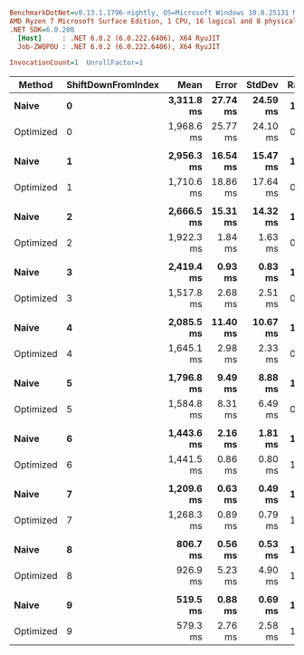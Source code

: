 ``` ini

BenchmarkDotNet=v0.13.1.1796-nightly, OS=Microsoft Windows 10.0.25131 Microsoft Windows NT 10.0.25131.0
AMD Ryzen 7 Microsoft Surface Edition, 1 CPU, 16 logical and 8 physical cores
.NET SDK=6.0.200
  [Host]     : .NET 6.0.2 (6.0.222.6406), X64 RyuJIT
  Job-ZWQPOU : .NET 6.0.2 (6.0.222.6406), X64 RyuJIT

InvocationCount=1  UnrollFactor=1  

```
|    Method | ShiftDownFromIndex |       Mean |    Error |   StdDev | Ratio |
|---------- |------------------- |-----------:|---------:|---------:|------:|
|     **Naive** |                  **0** | **3,311.8 ms** | **27.74 ms** | **24.59 ms** |  **1.00** |
| Optimized |                  0 | 1,968.6 ms | 25.77 ms | 24.10 ms |  0.59 |
|           |                    |            |          |          |       |
|     **Naive** |                  **1** | **2,956.3 ms** | **16.54 ms** | **15.47 ms** |  **1.00** |
| Optimized |                  1 | 1,710.6 ms | 18.86 ms | 17.64 ms |  0.58 |
|           |                    |            |          |          |       |
|     **Naive** |                  **2** | **2,666.5 ms** | **15.31 ms** | **14.32 ms** |  **1.00** |
| Optimized |                  2 | 1,922.3 ms |  1.84 ms |  1.63 ms |  0.72 |
|           |                    |            |          |          |       |
|     **Naive** |                  **3** | **2,419.4 ms** |  **0.93 ms** |  **0.83 ms** |  **1.00** |
| Optimized |                  3 | 1,517.8 ms |  2.68 ms |  2.51 ms |  0.63 |
|           |                    |            |          |          |       |
|     **Naive** |                  **4** | **2,085.5 ms** | **11.40 ms** | **10.67 ms** |  **1.00** |
| Optimized |                  4 | 1,645.1 ms |  2.98 ms |  2.33 ms |  0.79 |
|           |                    |            |          |          |       |
|     **Naive** |                  **5** | **1,796.8 ms** |  **9.49 ms** |  **8.88 ms** |  **1.00** |
| Optimized |                  5 | 1,584.8 ms |  8.31 ms |  6.49 ms |  0.88 |
|           |                    |            |          |          |       |
|     **Naive** |                  **6** | **1,443.6 ms** |  **2.16 ms** |  **1.81 ms** |  **1.00** |
| Optimized |                  6 | 1,441.5 ms |  0.86 ms |  0.80 ms |  1.00 |
|           |                    |            |          |          |       |
|     **Naive** |                  **7** | **1,209.6 ms** |  **0.63 ms** |  **0.49 ms** |  **1.00** |
| Optimized |                  7 | 1,268.3 ms |  0.89 ms |  0.79 ms |  1.05 |
|           |                    |            |          |          |       |
|     **Naive** |                  **8** |   **806.7 ms** |  **0.56 ms** |  **0.53 ms** |  **1.00** |
| Optimized |                  8 |   926.9 ms |  5.23 ms |  4.90 ms |  1.15 |
|           |                    |            |          |          |       |
|     **Naive** |                  **9** |   **519.5 ms** |  **0.88 ms** |  **0.69 ms** |  **1.00** |
| Optimized |                  9 |   579.3 ms |  2.76 ms |  2.58 ms |  1.11 |
